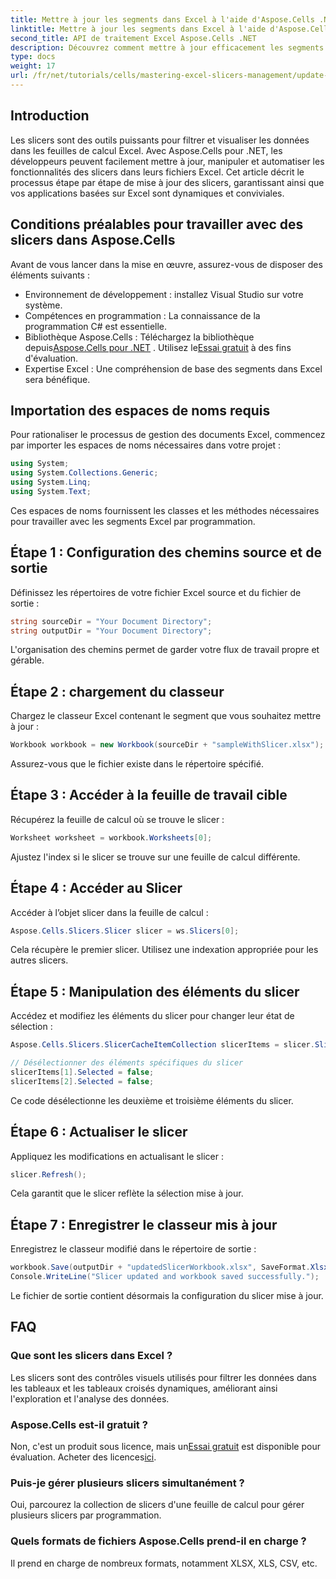 ```yaml
---
title: Mettre à jour les segments dans Excel à l'aide d'Aspose.Cells .NET
linktitle: Mettre à jour les segments dans Excel à l'aide d'Aspose.Cells .NET
second_title: API de traitement Excel Aspose.Cells .NET
description: Découvrez comment mettre à jour efficacement les segments dans les fichiers Excel à l'aide d'Aspose.Cells pour .NET. Ce guide complet vous guide à travers chaque étape.
type: docs
weight: 17
url: /fr/net/tutorials/cells/mastering-excel-slicers-management/update-slicers-in-excel/
---
```

## Introduction

Les slicers sont des outils puissants pour filtrer et visualiser les données dans les feuilles de calcul Excel. Avec Aspose.Cells pour .NET, les développeurs peuvent facilement mettre à jour, manipuler et automatiser les fonctionnalités des slicers dans leurs fichiers Excel. Cet article décrit le processus étape par étape de mise à jour des slicers, garantissant ainsi que vos applications basées sur Excel sont dynamiques et conviviales.

## Conditions préalables pour travailler avec des slicers dans Aspose.Cells

Avant de vous lancer dans la mise en œuvre, assurez-vous de disposer des éléments suivants :

- Environnement de développement : installez Visual Studio sur votre système.
- Compétences en programmation : La connaissance de la programmation C# est essentielle.
- Bibliothèque Aspose.Cells : Téléchargez la bibliothèque depuis[Aspose.Cells pour .NET](https://releases.aspose.com/cells/net/) . Utilisez le[Essai gratuit](https://releases.aspose.com/) à des fins d'évaluation.
- Expertise Excel : Une compréhension de base des segments dans Excel sera bénéfique.

## Importation des espaces de noms requis

Pour rationaliser le processus de gestion des documents Excel, commencez par importer les espaces de noms nécessaires dans votre projet :

```csharp
using System;
using System.Collections.Generic;
using System.Linq;
using System.Text;
```

Ces espaces de noms fournissent les classes et les méthodes nécessaires pour travailler avec les segments Excel par programmation.

## Étape 1 : Configuration des chemins source et de sortie

Définissez les répertoires de votre fichier Excel source et du fichier de sortie :

```csharp
string sourceDir = "Your Document Directory";
string outputDir = "Your Document Directory";
```

L'organisation des chemins permet de garder votre flux de travail propre et gérable.

## Étape 2 : chargement du classeur

Chargez le classeur Excel contenant le segment que vous souhaitez mettre à jour :

```csharp
Workbook workbook = new Workbook(sourceDir + "sampleWithSlicer.xlsx");
```

Assurez-vous que le fichier existe dans le répertoire spécifié.

## Étape 3 : Accéder à la feuille de travail cible

Récupérez la feuille de calcul où se trouve le slicer :

```csharp
Worksheet worksheet = workbook.Worksheets[0];
```

Ajustez l'index si le slicer se trouve sur une feuille de calcul différente.

## Étape 4 : Accéder au Slicer

Accéder à l’objet slicer dans la feuille de calcul :

```csharp
Aspose.Cells.Slicers.Slicer slicer = ws.Slicers[0];
```

Cela récupère le premier slicer. Utilisez une indexation appropriée pour les autres slicers.

## Étape 5 : Manipulation des éléments du slicer

Accédez et modifiez les éléments du slicer pour changer leur état de sélection :

```csharp
Aspose.Cells.Slicers.SlicerCacheItemCollection slicerItems = slicer.SlicerCache.SlicerCacheItems;

// Désélectionner des éléments spécifiques du slicer
slicerItems[1].Selected = false;
slicerItems[2].Selected = false;
```

Ce code désélectionne les deuxième et troisième éléments du slicer.

## Étape 6 : Actualiser le slicer

Appliquez les modifications en actualisant le slicer :

```csharp
slicer.Refresh();
```

Cela garantit que le slicer reflète la sélection mise à jour.

## Étape 7 : Enregistrer le classeur mis à jour

Enregistrez le classeur modifié dans le répertoire de sortie :

```csharp
workbook.Save(outputDir + "updatedSlicerWorkbook.xlsx", SaveFormat.Xlsx);
Console.WriteLine("Slicer updated and workbook saved successfully.");
```

Le fichier de sortie contient désormais la configuration du slicer mise à jour.

## FAQ

### Que sont les slicers dans Excel ?

Les slicers sont des contrôles visuels utilisés pour filtrer les données dans les tableaux et les tableaux croisés dynamiques, améliorant ainsi l'exploration et l'analyse des données.

### Aspose.Cells est-il gratuit ?

 Non, c'est un produit sous licence, mais un[Essai gratuit](https://releases.aspose.com/) est disponible pour évaluation. Acheter des licences[ici](https://purchase.aspose.com/buy).

### Puis-je gérer plusieurs slicers simultanément ?

Oui, parcourez la collection de slicers d'une feuille de calcul pour gérer plusieurs slicers par programmation.

### Quels formats de fichiers Aspose.Cells prend-il en charge ?

Il prend en charge de nombreux formats, notamment XLSX, XLS, CSV, etc.